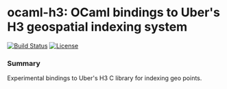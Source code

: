 # ocaml-h3: OCaml bindings to Uber's H3 geospatial indexing system
[![Build Status](https://travis-ci.org/travisbrady/ocaml-h3.svg?branch=master)](https://travis-ci.org/travisbrady/ocaml-h3)
[![License](https://img.shields.io/badge/License-Apache%202.0-blue.svg)](LICENSE)

### Summary
Experimental bindings to Uber's H3 C library for indexing geo points.
